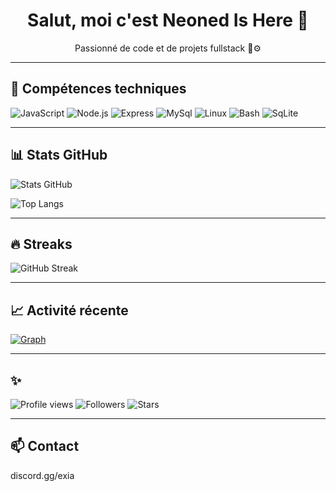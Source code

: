 <h1 align="center">Salut, moi c'est Neoned Is Here 👋</h1>

<p align="center">
  Passionné de code et de projets fullstack 🔐⚙️
</p>

---

## 🚀 Compétences techniques

![JavaScript](https://img.shields.io/badge/-JavaScript-black?style=flat-square&logo=javascript)
![Node.js](https://img.shields.io/badge/-Node.js-black?style=flat-square&logo=node.js)
![Express](https://img.shields.io/badge/-Express-black?style=flat-square&logo=express)
![MySql](https://img.shields.io/badge/-MySql-black?style=flat-square&logo=mariadb)
![Linux](https://img.shields.io/badge/-Linux-black?style=flat-square&logo=linux)
![Bash](https://img.shields.io/badge/-Bash-black?style=flat-square&logo=gnu-bash)
![SqLite](https://img.shields.io/badge/-SqLite-black?style=flat-square&logo=gnu-bash)

---

## 📊 Stats GitHub

![Stats GitHub](https://github-readme-stats.vercel.app/api?username=NeonedIsHere&show_icons=true&theme=tokyonight&count_private=true)

![Top Langs](https://github-readme-stats.vercel.app/api/top-langs/?username=NeonedIsHere&layout=compact&theme=tokyonight)

---

## 🔥 Streaks

![GitHub Streak](https://github-readme-streak-stats.herokuapp.com/?user=NeonedIsHere&theme=tokyonight&hide_border=true)

---

## 📈 Activité récente

[![Graph](https://github-readme-activity-graph.vercel.app/graph?username=NeonedIsHere&bg_color=0d1117&color=00ffea&line=00ffe2&point=ffffff&area=true&hide_border=true)](https://github.com/ashutosh00710/github-readme-activity-graph)

---


## ✨

![Profile views](https://komarev.com/ghpvc/?username=NeonedIsHere&color=blueviolet)
![Followers](https://img.shields.io/github/followers/NeonedIsHere?label=Followers&style=social)
![Stars](https://img.shields.io/github/stars/NeonedIsHere?style=social)

---

## 📫 Contact 


discord.gg/exia
